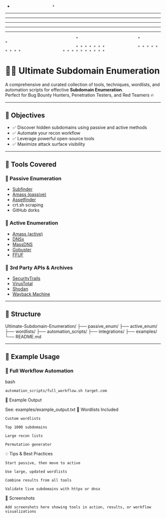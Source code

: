 
*                       *
*                       *           * * * * * * *               *                                   * * * * * * * * * *
*           *           *           *                           *                                   *
*           *           *           *                           *                                   *
*           *           *           * * * * * * *               *                                   *
* * * * * * * * * * * * *           *                           *                                   *
                                    *                           *                                   *
                                    * * * * * * *               * * * * * * * * *                   * * * * * * * * * * 

# 🕵️‍♂️ Ultimate Subdomain Enumeration

A comprehensive and curated collection of tools, techniques, wordlists, and automation scripts for effective **Subdomain Enumeration**.  
Perfect for Bug Bounty Hunters, Penetration Testers, and Red Teamers 🔥

---

## 🎯 Objectives

- ✅ Discover hidden subdomains using passive and active methods
- ✅ Automate your recon workflow
- ✅ Leverage powerful open-source tools
- ✅ Maximize attack surface visibility

---

## 🧰 Tools Covered

### 🔹 Passive Enumeration
- [Subfinder](https://github.com/projectdiscovery/subfinder)
- [Amass (passive)](https://github.com/owasp-amass/amass)
- [Assetfinder](https://github.com/tomnomnom/assetfinder)
- crt.sh scraping
- GitHub dorks

### 🔹 Active Enumeration
- [Amass (active)](https://github.com/owasp-amass/amass)
- [DNSx](https://github.com/projectdiscovery/dnsx)
- [MassDNS](https://github.com/blechschmidt/massdns)
- [Gobuster](https://github.com/OJ/gobuster)
- [FFUF](https://github.com/ffuf/ffuf)

### 🔹 3rd Party APIs & Archives
- [SecurityTrails](https://securitytrails.com/)
- [VirusTotal](https://www.virustotal.com/)
- [Shodan](https://www.shodan.io/)
- [Wayback Machine](https://archive.org/web/)

---

## 📁 Structure

Ultimate-Subdomain-Enumeration/
├── passive_enum/
├── active_enum/
├── wordlists/
├── automation_scripts/
├── integrations/
├── examples/
└── README.md


---

## 🚀 Example Usage

### 🔄 Full Workflow Automation

bash

```
automation_scripts/full_workflow.sh target.com
```

🎯 Example Output

See: examples/example_output.txt
📂 Wordlists Included

    Custom wordlists

    Top 1000 subdomains

    Large recon lists

    Permutation generator

💡 Tips & Best Practices

    Start passive, then move to active

    Use large, updated wordlists

    Combine results from all tools

    Validate live subdomains with httpx or dnsx

📸 Screenshots

    Add screenshots here showing tools in action, results, or workflow visualizations
